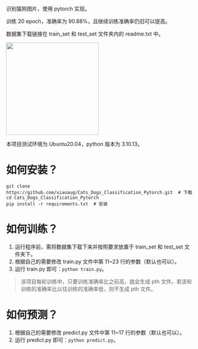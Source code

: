 识别猫狗图片，使用 pytorch 实现。

训练 20 epoch，准确率为 90.88%，且继续训练准确率仍旧可以提高。

数据集下载链接在 train_set 和 test_set 文件夹内的 readme.txt 中。

<img src="https://github.com/xiaoaug/Cats_Dogs_Classification_Pytorch/assets/39291338/f4494016-e7e7-44b4-aa89-1349fa40dac2" width="250">

本项目测试环境为 Ubuntu20.04，python 版本为 3.10.13。

# 如何安装？
```
git clone https://github.com/xiaoaug/Cats_Dogs_Classification_Pytorch.git  # 下载
cd Cats_Dogs_Classification_Pytorch
pip install -r requirements.txt  # 安装
```

# 如何训练？

1. 运行程序前，需将数据集下载下来并按照要求放置于 train_set 和 test_set 文件夹下。
2. 根据自己的需要修改 train.py 文件中第 11~23 行的参数（默认也可以）。
3. 运行 train.py 即可：`python train.py`。

> 该项目每轮训练中，只要训练准确率比之前高，就会生成 pth 文件。若该轮训练的准确率比以往训练的准确率低，则不生成 pth 文件。

# 如何预测？

1. 根据自己的需要修改 predict.py 文件中第 11~17 行的参数（默认也可以）。
2. 运行 predict.py 即可：`python predict.py`。

